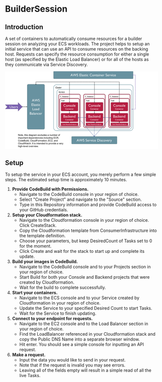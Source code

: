 # BuilderSession
## Introduction
A set of containers to automatically consume resources for a builder session on analyzing your ECS workloads. The project helps to setup an initial service that can use an API to consume resources on the backing host. Requests can specify the resource consumption for either a single host (as specified by the Elastic Load Balancer) or for all of the hosts as they communicate via Service Discovery.

![Alt text](Architecture.png "High-Level Setup of ConsumerService")

## Setup
To setup the service in your ECS account, you merely perform a few simple steps. The estimated setup time is approximately 10 minutes.

1. **Provide CodeBuild with Permissions.**
    * Navigate to the CodeBuild console in your region of choice.
    * Select "Create Project" and navigate to the "Source" section.
    * Type in this Repository information and provide CodeBuild access to your GitHub credentials.
2. **Setup your Cloudformation stack.**
    * Navigate to the Cloudformation console in your region of choice. Click CreateStack.
    * Copy the Cloudformation template from ConsumerInfrastructure into the template definition.
    * Choose your parameters, but keep DesiredCount of Tasks set to 0 for the moment.
    * Click Create and wait for the stack to start up and complete its update.
3. **Build your images in CodeBuild.**
    * Navigate to the CodeBuild console and to your Projects section in your region of choice.
    * Start Build for both your Console and Backend projects that were created by Cloudformation.
    * Wait for the build to complete successfully.
4. **Start your containers.**
    * Navigate to the ECS console and to your Service created by Cloudformation in your region of choice.
    * Update the Service to your specified Desired Count to start Tasks.
    * Wait for the Service to finish updating.
5. **Connect to your endpoint for requests.**
    * Navigate to the EC2 console and to the Load Balancer section in your region of choice.
    * Find the LoadBalancer referenced in your Cloudformation stack and copy the Public DNS Name into a separate browser window.
    * Hit enter. You should see a simple console for inputting an API request.
6. **Make a request.**
    * Input the data you would like to send in your request.
    * Note that if the request is invalid you may see errors.
    * Leaving all of the fields empty will result in a simple read of all the live Tasks.
